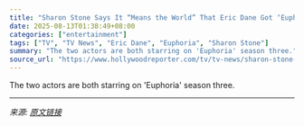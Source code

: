 ```yaml
---
title: "Sharon Stone Says It “Means the World” That Eric Dane Got ‘Euphoria’ Role Before ALS Diagnosis"
date: 2025-08-13T01:38:49+08:00
categories: ["entertainment"]
tags: ["TV", "TV News", "Eric Dane", "Euphoria", "Sharon Stone"]
summary: "The two actors are both starring on 'Euphoria' season three."
source_url: "https://www.hollywoodreporter.com/tv/tv-news/sharon-stone-eric-dane-euphoria-role-before-als-diagnosis-1236342973/"
---
```


The two actors are both starring on 'Euphoria' season three.

---

*来源: [原文链接](https://www.hollywoodreporter.com/tv/tv-news/sharon-stone-eric-dane-euphoria-role-before-als-diagnosis-1236342973/)*
